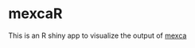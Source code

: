 # mexcaR

This is an R shiny app to visualize the output of [mexca](https://github.com/mexca/mexca)
